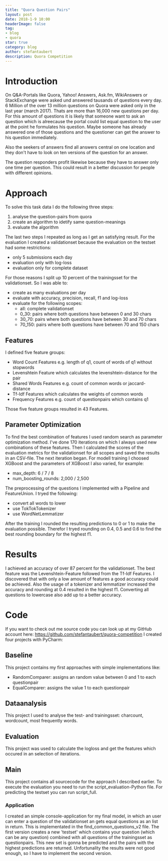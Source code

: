 ```yaml
---
title: "Quora Question Pairs"
layout: post
date: 2018-1-9 10:00
headerImage: false
tag:
- blog
- quora
star: true
category: blog
author: stefantaubert
description: Quora Competition
---
```


# Introduction
On Q&A-Portals like Quora, Yahoo! Answers, Ask.fm, WikiAnswers or StackExchange were asked und answered tausands of questions every day. 6 Million of the over 13 million questions on Quora were asked only in the last year (march 2017). Thats are more than 16,000 new questions per day. For this amount of questions it is likely that someone want to ask an question which is alreecause the portal could list equal question to the user at the point he formulates his question. Maybe someone has already answered one of those questions and the questioner can get the answer to his question immediately.

Also the seekers of answers find all answers central on one location and they don't have to look on ten versions of the question for an answer.

The question responders profit likewise because they have to answer only one time per question. This could result in a better discussion for people with different opinions.

# Approach
To solve this task data I do the following three steps:
1. analyse the question-pairs from quora
2. create an algorithm to idetify same question-meanings
3. evaluate the algorithm

The last two steps I repeated as long as I get an satisfying result. For the evaluation I created a validationset because the evaluation on the testset had some restrictions:
- only 5 submissions each day 
- evaluation only with log-loss
- evaluation only for complete dataset

For those reasons I split up 10 percent of the trainingsset for the validationset. So I was able to:
- create as many evaluations per day
- evaluate with accuracy, precision, recall, f1 and log-loss
- evaluate for the following scopes:
	- all: complete validationset
	- 0_30: pairs where both questions have between 0 and 30 chars
	- 30_70: pairs where both questions have between 30 and 70 chars
	- 70_150: pairs where both questions have between 70 and 150 chars

## Features
I defined five feature groups:
- Word Count Features e.g. length of q1, count of words of q1 without stopwords
- Levenshtein Feature which calculates the levenshtein-distance for the pair
- Shared Words Features e.g. count of common words or jaccard-distance
- Tf-Idf Features which calculates the weights of common words
- Frequency Features e.g. count of questionpairs which contains q1

Those five feature groups resulted in 43 Features.

## Parameter Optimization
To find the best combination of features I used random search as parameter optimization method. I've done 170 iterations on which I always used new combinations of these features. Then I calculated the scores of the evaluation metrics for the validationset for all scopes and saved the results in an CSV-file. The next iteration began.
For modell training I choosed XGBoost and the parameters of XGBoost I also varied, for example:
- max_depth: 6 / 7 / 8
- num_boosting_rounds: 2,000 / 2,500

The preprocessing of the questions I implemented with a Pipeline and FeatureUnion. I tryed the following:
- convert all words to lower
- use TokTokTokenizer
- use WordNetLemmatizer

After the training I rounded the resulting predictions to 0 or 1 to make the evaluation possible. Therefor I tryed rounding on 0.4, 0.5 and 0.6 to find the best rounding boundary for the highest f1.

# Results
I achieved an accuracy of over 87 percent for the validationset. The best feature was the Levenshtein-Feature followed from the Tf-Idf Features. I discovered that with only a low amount of features a good accuracy could be achieved.
Also the usage of a tokenizer and lemmatizer increased the accuracy and rounding at 0.4 resulted in the highest f1. Converting all questions to lowercase also add up to a better accuracy.

# Code
If you want to check out me source code you can look up at my GitHub account here: https://github.com/stefantaubert/quora-competition
I created four projects with PyCharm:

## Baseline
This project contains my first approaches with simple implementations like:
- RandomComparer: assigns an random value between 0 and 1 to each questionpair
- EqualComparer: assigns the value 1 to each questionpair 

## Dataanalysis
This project I used to analyse the test- and trainingsset: charcount, wordcount, most frequently words.

## Evaluation
This project was used to calculate the logloss and get the features which occured in an selection of iterations.

## Main
This project contains all sourcecode for the approach I described earlier. To execute the evaluation you need to run the script_evaluation-Python file. For predicting the testset you can run script_full.

### Application
I created an simple console-application for my final model, in which an user can enter a question of the validationset an gets equal questions as an list in return. This is implementated in the find_common_questions_v2 file. The first version creates a new 'testset' which contains your question (which can be any question) combined with all questions of the trainingsset as questionpairs. This new set is gonna be predicted and the pairs with the highest predictions are returned. Unfortunality the results were not good enough, so I have to implement the second version.